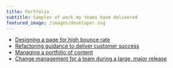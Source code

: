 ```yaml
---
title: Portfolio
subtitle: Samples of work my teams have delivered 
featured_image: /images/developer.svg
---
```


* [Designing a page for high bounce rate](https://docs.microsoft.com/azure/active-directory/)
* [Refactoring guidance to deliver customer success](https://docs.microsoft.com/intune/)
* [Managing a portfolio of content](https://docs.microsoft.com/azure/)
* [Change management for a team during a large, major release](https://access.redhat.com/documentation/en-us/red_hat_jboss_enterprise_application_platform/7.0/)
